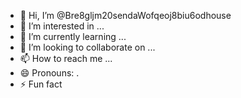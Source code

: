 - 👋 Hi, I’m @Bre8gljm20sendaWofqeoj8biu6odhouse
- 👀 I’m interested in ...
- 🌱 I’m currently learning ...
- 💞️ I’m looking to collaborate on ...
- 📫 How to reach me ...
- 😄 Pronouns: .
- ⚡ Fun fact

<!---
Bre8gljm20sendaWofqeoj8biu6odhouse/Bre8gljm20sendaWofqeoj8biu6odhouse is a ✨ special ✨ repository because its `README.md` (this file) appears on your GitHub profile.
You can click the Preview link to take a look at your changes.
--->
